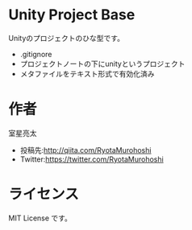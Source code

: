 # Unity Project Base

Unityのプロジェクトのひな型です。

* .gitignore
* プロジェクトノートの下にunityというプロジェクト
* メタファイルをテキスト形式で有効化済み

# 作者

室星亮太

* 投稿先:http://qiita.com/RyotaMurohoshi
* Twitter:https://twitter.com/RyotaMurohoshi

# ライセンス
MIT License です。